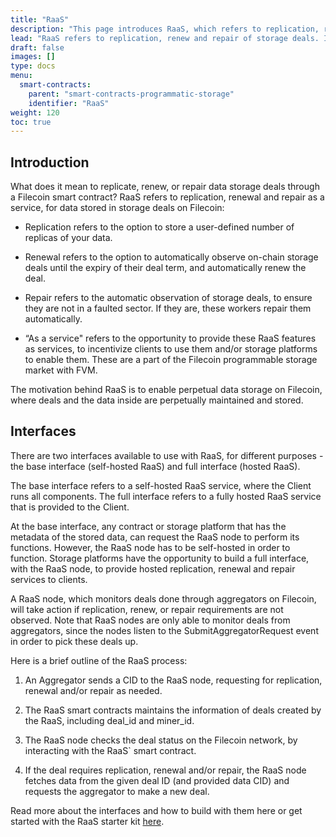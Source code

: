 ```yaml
---
title: "RaaS"
description: "This page introduces RaaS, which refers to replication, renew and repair of storage deals."
lead: "RaaS refers to replication, renew and repair of storage deals. It is a feature of programmatic storage on Filecoin, enabled by FVM."
draft: false
images: []
type: docs
menu:
  smart-contracts:
    parent: "smart-contracts-programmatic-storage"
    identifier: "RaaS"
weight: 120
toc: true
---
```


## Introduction

What does it mean to replicate, renew, or repair data storage deals through a Filecoin smart contract? RaaS refers to replication, renewal and repair as a service, for data stored in storage deals on Filecoin: 

- Replication refers to the option to store a user-defined number of replicas of your data.

- Renewal refers to the option to automatically observe on-chain storage deals until the expiry of their deal term, and automatically renew the deal.

- Repair refers to the automatic observation of storage deals, to ensure they are not in a faulted sector. If they are, these workers repair them automatically.

- “As a service" refers to the opportunity to provide these RaaS features as services, to incentivize clients to use them and/or storage platforms to enable them. These are a part of the Filecoin programmable storage market with FVM.

The motivation behind RaaS is to enable perpetual data storage on Filecoin, where deals and the data inside are perpetually maintained and stored. 

## Interfaces

There are two interfaces available to use with RaaS, for different purposes - the base interface (self-hosted RaaS) and full interface (hosted RaaS). 

The base interface refers to a self-hosted RaaS service, where the Client runs all components. The full interface refers to a fully hosted RaaS service that is provided to the Client.

At the base interface, any contract or storage platform that has the metadata of the stored data, can request the RaaS node to perform its functions. However, the RaaS node has to be self-hosted in order to function. Storage platforms have the opportunity to build a full interface, with the RaaS node, to provide hosted replication, renewal and repair services to clients. 

A RaaS node, which monitors deals done through aggregators on Filecoin, will take action if replication, renew, or repair requirements are not observed.  Note that RaaS nodes are only able to monitor deals from aggregators, since the nodes listen to the SubmitAggregatorRequest event in order to pick these deals up.

Here is a brief outline of the RaaS process:

1. An Aggregator sends a CID to the RaaS node, requesting for replication, renewal and/or repair as needed.

2. The RaaS smart contracts maintains the information of deals created by the RaaS, including deal_id and miner_id.

3. The RaaS node checks the deal status on the Filecoin network, by interacting with the RaaS` smart contract.

4. If the deal requires replication, renewal and/or repair, the RaaS node fetches data from the given deal ID (and provided data CID) and requests the aggregator to make a new deal. 

Read more about the interfaces and how to build with them here or get started with the RaaS starter kit [here](https://github.com/filecoin-project/raas-starter-kit).
